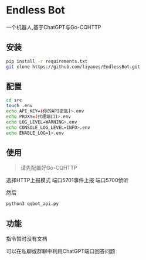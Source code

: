 # Endless Bot

一个机器人,基于ChatGPT与Go-CQHTTP

## 安装

```bash
pip install -r requirements.txt
git clone https://github.com/liyanes/EndlessBot.git
```

## 配置

```bash
cd src
touch .env
echo API_KEY=(你的API密匙)>.env
echo PROXY=(代理端口)>.env
echo LOG_LEVEL=WARNING>.env
echo CONSOLE_LOG_LEVEL=INFO>.env
echo ENABLE_LOG=1>.env
```

## 使用

> 请先配置好Go-CQHTTP

选择HTTP上报模式
端口5701事件上报
端口5700侦听

然后

```bash
python3 qqbot_api.py
```

## 功能

指令暂时没有文档

可以在私聊或群聊中利用ChatGPT端口回答问题
